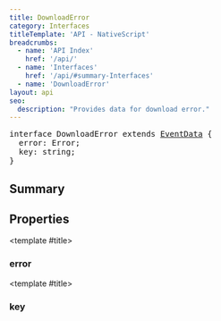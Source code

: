 ```yaml
---
title: DownloadError
category: Interfaces
titleTemplate: 'API - NativeScript'
breadcrumbs: 
  - name: 'API Index'
    href: '/api/'
  - name: 'Interfaces'
    href: '/api/#summary-Interfaces'
  - name: 'DownloadError'
layout: api
seo:
  description: "Provides data for download error."
---
```


<!-- This page is auto generated, do not edit manually. -->
<!-- Run "yarn generate:api-docs" to regenerate -->

<script setup lang="ts">
  import { provide } from "vue";
  import API_DATA from "./DownloadError.data.json";
  
  provide('API_DATA', API_DATA);
</script>

<APIRefHierarchy v-once />

<pre class="not-prose [&_a]:text-blue-400 [&_a]:no-underline">interface DownloadError extends <a href="/api/interface/EventData">EventData</a> {
  error: Error;
  key: string;
}</pre>

<APIRefComment commentBase64="eyJibG9ja1RhZ3MiOltdLCJtb2RpZmllclRhZ3MiOnt9LCJzdW1tYXJ5IjpbeyJraW5kIjoidGV4dCIsInRleHQiOiJQcm92aWRlcyBkYXRhIGZvciBkb3dubG9hZCBlcnJvci4ifV19" v-once />

## <Heading ignore>Summary</Heading>

<APIRefSummary v-once />

## Properties

<div class="">

<APIRef for="15795" v-once>

<template #title>

### error

</template>

</APIRef>

</div>

<div class="">

<APIRef for="15794" v-once>

<template #title>

### key

</template>

</APIRef>

</div>
